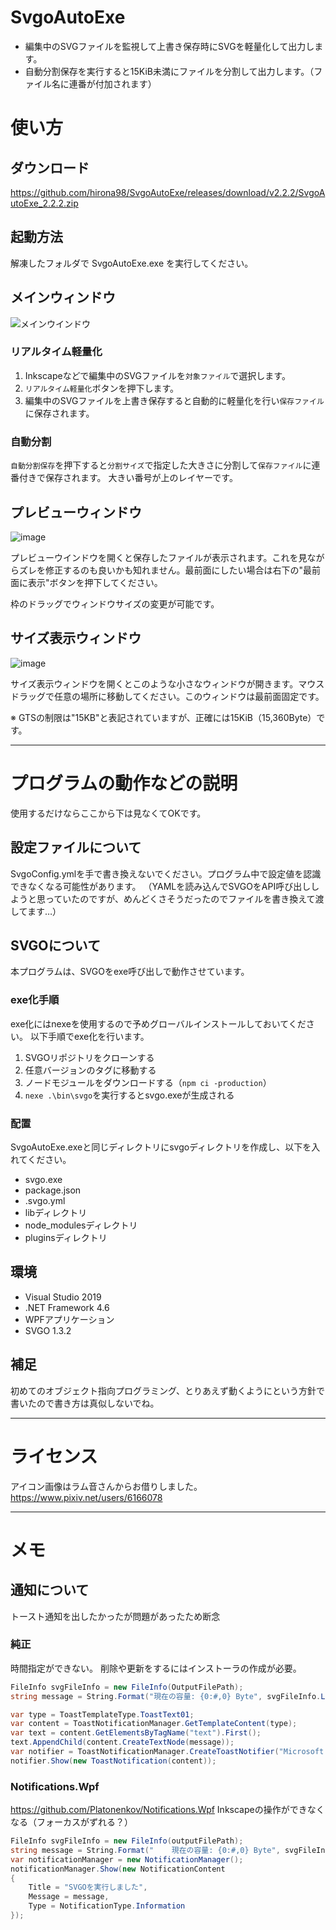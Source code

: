 # SvgoAutoExe
* 編集中のSVGファイルを監視して上書き保存時にSVGを軽量化して出力します。
* 自動分割保存を実行すると15KiB未満にファイルを分割して出力します。（ファイル名に連番が付加されます）

# 使い方
## ダウンロード
https://github.com/hirona98/SvgoAutoExe/releases/download/v2.2.2/SvgoAutoExe_2.2.2.zip

## 起動方法
解凍したフォルダで SvgoAutoExe.exe を実行してください。

## メインウィンドウ
![メインウインドウ](https://user-images.githubusercontent.com/36811209/112711419-990b5100-8f0b-11eb-956b-f411ed6313b0.png)

### リアルタイム軽量化
1. Inkscapeなどで編集中のSVGファイルを`対象ファイル`で選択します。
1. `リアルタイム軽量化`ボタンを押下します。
1. 編集中のSVGファイルを上書き保存すると自動的に軽量化を行い`保存ファイル`に保存されます。

### 自動分割
`自動分割保存`を押下すると`分割サイズ`で指定した大きさに分割して`保存ファイル`に連番付きで保存されます。
大きい番号が上のレイヤーです。

## プレビューウィンドウ
![image](https://user-images.githubusercontent.com/36811209/95041569-0800ad80-0712-11eb-93b9-d7f2665ed10f.png)

プレビューウインドウを開くと保存したファイルが表示されます。これを見ながらズレを修正するのも良いかも知れません。最前面にしたい場合は右下の"最前面に表示"ボタンを押下してください。

枠のドラッグでウィンドウサイズの変更が可能です。

## サイズ表示ウィンドウ
![image](https://user-images.githubusercontent.com/36811209/98240618-06decc80-1fad-11eb-8ed9-1dc75c93afe9.png)

サイズ表示ウィンドウを開くとこのような小さなウィンドウが開きます。マウスドラッグで任意の場所に移動してください。このウィンドウは最前面固定です。

※ GTSの制限は"15KB"と表記されていますが、正確には15KiB（15,360Byte）です。

----
# プログラムの動作などの説明
使用するだけならここから下は見なくてOKです。

## 設定ファイルについて
SvgoConfig.ymlを手で書き換えないでください。プログラム中で設定値を認識できなくなる可能性があります。
（YAMLを読み込んでSVGOをAPI呼び出ししようと思っていたのですが、めんどくさそうだったのでファイルを書き換えて渡してます…）

## SVGOについて
本プログラムは、SVGOをexe呼び出しで動作させています。

### exe化手順
exe化にはnexeを使用するので予めグローバルインストールしておいてください。
以下手順でexe化を行います。
1. SVGOリポジトリをクローンする
1. 任意バージョンのタグに移動する
1. ノードモジュールをダウンロードする（`npm ci -production`）
1. `nexe .\bin\svgo`を実行するとsvgo.exeが生成される

### 配置
SvgoAutoExe.exeと同じディレクトリにsvgoディレクトリを作成し、以下を入れてください。
* svgo.exe
* package.json
* .svgo.yml
* libディレクトリ
* node_modulesディレクトリ
* pluginsディレクトリ

## 環境
* Visual Studio 2019
* .NET Framework 4.6
* WPFアプリケーション
* SVGO 1.3.2


## 補足
初めてのオブジェクト指向プログラミング、とりあえず動くようにという方針で書いたので書き方は真似しないでね。

----
# ライセンス
アイコン画像はラム音さんからお借りしました。
https://www.pixiv.net/users/6166078


----
# メモ

## 通知について
トースト通知を出したかったが問題があったため断念

### 純正
時間指定ができない。
削除や更新をするにはインストーラの作成が必要。
```C#
FileInfo svgFileInfo = new FileInfo(OutputFilePath);
string message = String.Format("現在の容量: {0:#,0} Byte", svgFileInfo.Length);

var type = ToastTemplateType.ToastText01;
var content = ToastNotificationManager.GetTemplateContent(type);
var text = content.GetElementsByTagName("text").First();
text.AppendChild(content.CreateTextNode(message));
var notifier = ToastNotificationManager.CreateToastNotifier("Microsoft.Windows.Computer");
notifier.Show(new ToastNotification(content));
```

### Notifications.Wpf
https://github.com/Platonenkov/Notifications.Wpf
Inkscapeの操作ができなくなる（フォーカスがずれる？）
```C#
FileInfo svgFileInfo = new FileInfo(outputFilePath);
string message = String.Format("    現在の容量: {0:#,0} Byte", svgFileInfo.Length);
var notificationManager = new NotificationManager();
notificationManager.Show(new NotificationContent
{
    Title = "SVGOを実行しました",
    Message = message,
    Type = NotificationType.Information
});
```
